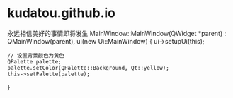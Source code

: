 # kudatou.github.io
永远相信美好的事情即将发生
MainWindow::MainWindow(QWidget *parent)
    : QMainWindow(parent), ui(new Ui::MainWindow)
{
    ui->setupUi(this);

    // 设置背景颜色为黄色
    QPalette palette;
    palette.setColor(QPalette::Background, Qt::yellow);
    this->setPalette(palette);
}
